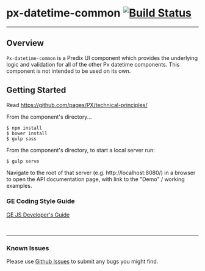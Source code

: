 # px-datetime-common [![Build Status](https://travis-ci.org/PredixDev/px-datetime-common.svg?branch=master)](https://travis-ci.org/PredixDev/px-datetime-common)
-----------------------------------------------

## Overview

`Px-datetime-common` is a Predix UI component which provides the underlying logic and validation for all of the other Px datetime components. This component is not intended to be used on its own.

## Getting Started

Read https://github.com/pages/PX/technical-principles/

From the component's directory...

```
$ npm install
$ bower install
$ gulp sass
```

From the component's directory, to start a local server run:

```
$ gulp serve
```

Navigate to the root of that server (e.g. http://localhost:8080/) in a browser to open the API documentation page, with link to the "Demo" / working examples.




### GE Coding Style Guide
[GE JS Developer's Guide](https://github.com/GeneralElectric/javascript)

<br />
<hr />


### Known Issues


Please use [Github Issues](https://github.com/PredixDev/px-datetime-common/issues) to submit any bugs you might find.
